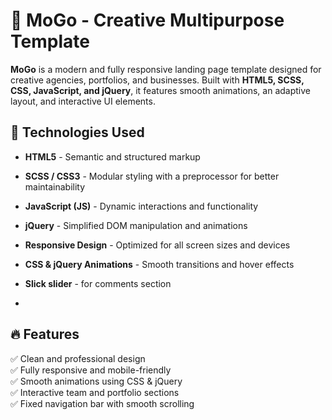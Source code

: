 # 🎨 MoGo - Creative Multipurpose Template

**MoGo** is a modern and fully responsive landing page template designed for creative agencies, portfolios, and businesses. Built with **HTML5, SCSS, CSS, JavaScript, and jQuery**, it features smooth animations, an adaptive layout, and interactive UI elements.

## 🚀 Technologies Used

- **HTML5** - Semantic and structured markup
- **SCSS / CSS3** - Modular styling with a preprocessor for better maintainability
- **JavaScript (JS)** - Dynamic interactions and functionality
- **jQuery** - Simplified DOM manipulation and animations
- **Responsive Design** - Optimized for all screen sizes and devices
- **CSS & jQuery Animations** - Smooth transitions and hover effects
- **Slick slider** - for comments section

- 
## 🔥 Features

✅ Clean and professional design  
✅ Fully responsive and mobile-friendly  
✅ Smooth animations using CSS & jQuery  
✅ Interactive team and portfolio sections  
✅ Fixed navigation bar with smooth scrolling  
